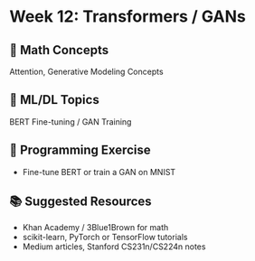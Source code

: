 # Week 12: Transformers / GANs

## 🧠 Math Concepts
Attention, Generative Modeling Concepts

## 🤖 ML/DL Topics
BERT Fine-tuning / GAN Training

## 🧪 Programming Exercise
- Fine-tune BERT or train a GAN on MNIST

## 📚 Suggested Resources
- Khan Academy / 3Blue1Brown for math
- scikit-learn, PyTorch or TensorFlow tutorials
- Medium articles, Stanford CS231n/CS224n notes
